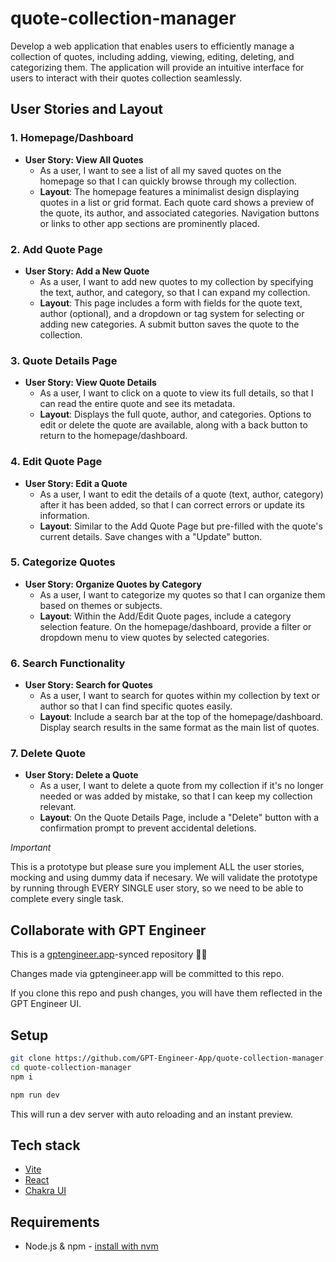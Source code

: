 # quote-collection-manager

Develop a web application that enables users to efficiently manage a collection of quotes, including adding, viewing, editing, deleting, and categorizing them. The application will provide an intuitive interface for users to interact with their quotes collection seamlessly.

## **User Stories and Layout**

### **1. Homepage/Dashboard**

- **User Story: View All Quotes**
    - As a user, I want to see a list of all my saved quotes on the homepage so that I can quickly browse through my collection.
    - **Layout**: The homepage features a minimalist design displaying quotes in a list or grid format. Each quote card shows a preview of the quote, its author, and associated categories. Navigation buttons or links to other app sections are prominently placed.

### **2. Add Quote Page**

- **User Story: Add a New Quote**
    - As a user, I want to add new quotes to my collection by specifying the text, author, and category, so that I can expand my collection.
    - **Layout**: This page includes a form with fields for the quote text, author (optional), and a dropdown or tag system for selecting or adding new categories. A submit button saves the quote to the collection.

### **3. Quote Details Page**

- **User Story: View Quote Details**
    - As a user, I want to click on a quote to view its full details, so that I can read the entire quote and see its metadata.
    - **Layout**: Displays the full quote, author, and categories. Options to edit or delete the quote are available, along with a back button to return to the homepage/dashboard.

### **4. Edit Quote Page**

- **User Story: Edit a Quote**
    - As a user, I want to edit the details of a quote (text, author, category) after it has been added, so that I can correct errors or update its information.
    - **Layout**: Similar to the Add Quote Page but pre-filled with the quote's current details. Save changes with a "Update" button.

### **5. Categorize Quotes**

- **User Story: Organize Quotes by Category**
    - As a user, I want to categorize my quotes so that I can organize them based on themes or subjects.
    - **Layout**: Within the Add/Edit Quote pages, include a category selection feature. On the homepage/dashboard, provide a filter or dropdown menu to view quotes by selected categories.

### **6. Search Functionality**

- **User Story: Search for Quotes**
    - As a user, I want to search for quotes within my collection by text or author so that I can find specific quotes easily.
    - **Layout**: Include a search bar at the top of the homepage/dashboard. Display search results in the same format as the main list of quotes.

### **7. Delete Quote**

- **User Story: Delete a Quote**
    - As a user, I want to delete a quote from my collection if it's no longer needed or was added by mistake, so that I can keep my collection relevant.
    - **Layout**: On the Quote Details Page, include a "Delete" button with a confirmation prompt to prevent accidental deletions.

*Important*

This is a prototype but please sure you implement ALL the user stories, mocking and using dummy data if necesary. We will validate the prototype by running through EVERY SINGLE user story, so we need to be able to complete every single task.

## Collaborate with GPT Engineer

This is a [gptengineer.app](https://gptengineer.app)-synced repository 🌟🤖

Changes made via gptengineer.app will be committed to this repo.

If you clone this repo and push changes, you will have them reflected in the GPT Engineer UI.

## Setup

```sh
git clone https://github.com/GPT-Engineer-App/quote-collection-manager.git
cd quote-collection-manager
npm i
```

```sh
npm run dev
```

This will run a dev server with auto reloading and an instant preview.

## Tech stack

- [Vite](https://vitejs.dev/)
- [React](https://react.dev/)
- [Chakra UI](https://chakra-ui.com/)

## Requirements

- Node.js & npm - [install with nvm](https://github.com/nvm-sh/nvm#installing-and-updating)
